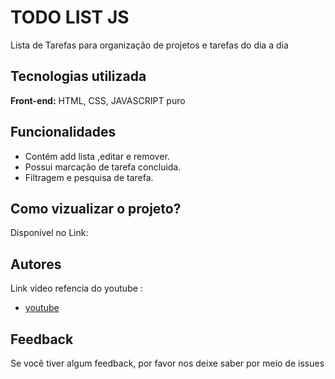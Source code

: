 
# TODO LIST JS

Lista de Tarefas para organização de projetos e tarefas do dia a dia



## Tecnologias utilizada

**Front-end:** HTML, CSS, JAVASCRIPT puro



## Funcionalidades

- Contém add lista ,editar e remover.
- Possui marcação de tarefa concluida.
- Filtragem e pesquisa de tarefa.



## Como vizualizar o projeto?

Disponível no Link: 


## Autores

Link video refencia do youtube :
- [youtube](https://www.youtube.com/watch?v=HSssE1PRQcA&ab_channel=MatheusBattisti-HoradeCodar)


## Feedback

Se você tiver algum feedback, por favor nos deixe saber por meio de issues


